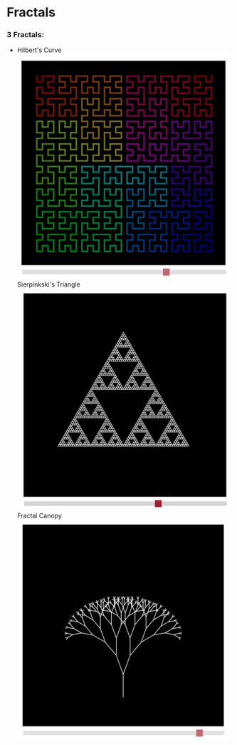 # Fractals

### 3 Fractals:
- Hilbert's Curve
![Hilbert's Curve Picture](https://github.com/jet-chung-1/fractal-art/blob/main/assets/img/hilbert.png)
 Sierpinkski's Triangle
![Sierpinkski's Triangle Picture](https://github.com/jet-chung-1/fractal-art/blob/main/assets/img/sierpinski.png)
 Fractal Canopy
 ![Fractal Canopy Picture](https://github.com/jet-chung-1/fractal-art/blob/main/assets/img/fractal-canopy.png)
